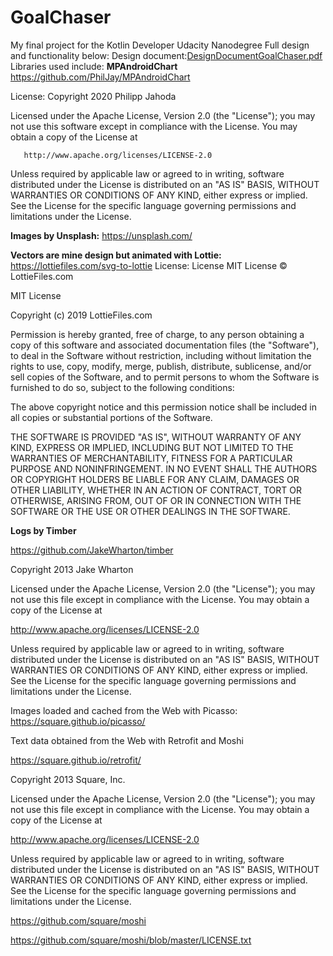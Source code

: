 # GoalChaser
My final project for the Kotlin Developer Udacity Nanodegree
Full design and functionality below:
Design document:[DesignDocumentGoalChaser.pdf](https://github.com/GerganaT/GoalChaser/files/8800064/DesignDocumentGoalChaser.pdf)
Libraries used include:
**MPAndroidChart**
https://github.com/PhilJay/MPAndroidChart

License:
   Copyright 2020 Philipp Jahoda

   Licensed under the Apache License, Version 2.0 (the "License");
   you may not use this software except in compliance with the License.
   You may obtain a copy of the License at

       http://www.apache.org/licenses/LICENSE-2.0

   Unless required by applicable law or agreed to in writing, software
   distributed under the License is distributed on an "AS IS" BASIS,
   WITHOUT WARRANTIES OR CONDITIONS OF ANY KIND, either express or implied.
   See the License for the specific language governing permissions and
   limitations under the License.
   
**Images by Unsplash:**
https://unsplash.com/

**Vectors are mine design but animated with Lottie:**
https://lottiefiles.com/svg-to-lottie
License:
License
MIT License © LottieFiles.com

MIT License

Copyright (c) 2019 LottieFiles.com

Permission is hereby granted, free of charge, to any person obtaining a copy
of this software and associated documentation files (the "Software"), to deal
in the Software without restriction, including without limitation the rights
to use, copy, modify, merge, publish, distribute, sublicense, and/or sell
copies of the Software, and to permit persons to whom the Software is
furnished to do so, subject to the following conditions:

The above copyright notice and this permission notice shall be included in all
copies or substantial portions of the Software.

THE SOFTWARE IS PROVIDED "AS IS", WITHOUT WARRANTY OF ANY KIND, EXPRESS OR
IMPLIED, INCLUDING BUT NOT LIMITED TO THE WARRANTIES OF MERCHANTABILITY,
FITNESS FOR A PARTICULAR PURPOSE AND NONINFRINGEMENT. IN NO EVENT SHALL THE
AUTHORS OR COPYRIGHT HOLDERS BE LIABLE FOR ANY CLAIM, DAMAGES OR OTHER
LIABILITY, WHETHER IN AN ACTION OF CONTRACT, TORT OR OTHERWISE, ARISING FROM,
OUT OF OR IN CONNECTION WITH THE SOFTWARE OR THE USE OR OTHER DEALINGS IN THE
SOFTWARE.

**Logs by Timber**

https://github.com/JakeWharton/timber

Copyright 2013 Jake Wharton

Licensed under the Apache License, Version 2.0 (the "License");
you may not use this file except in compliance with the License.
You may obtain a copy of the License at

   http://www.apache.org/licenses/LICENSE-2.0

Unless required by applicable law or agreed to in writing, software
distributed under the License is distributed on an "AS IS" BASIS,
WITHOUT WARRANTIES OR CONDITIONS OF ANY KIND, either express or implied.
See the License for the specific language governing permissions and
limitations under the License.

Images loaded and cached from the Web with Picasso:
https://square.github.io/picasso/

Text data obtained from the Web with Retrofit and Moshi

https://square.github.io/retrofit/

Copyright 2013 Square, Inc.

Licensed under the Apache License, Version 2.0 (the "License");
you may not use this file except in compliance with the License.
You may obtain a copy of the License at

   http://www.apache.org/licenses/LICENSE-2.0

Unless required by applicable law or agreed to in writing, software
distributed under the License is distributed on an "AS IS" BASIS,
WITHOUT WARRANTIES OR CONDITIONS OF ANY KIND, either express or implied.
See the License for the specific language governing permissions and
limitations under the License.

https://github.com/square/moshi

https://github.com/square/moshi/blob/master/LICENSE.txt


